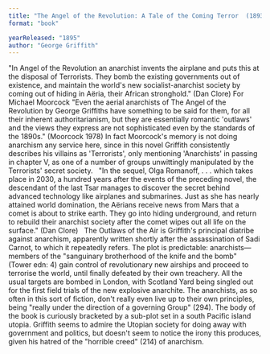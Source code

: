 ```yaml
---
title: "The Angel of the Revolution: A Tale of the Coming Terror  (1893);  Olga Romanoff; or, The Syren of the Skies  (1894);  The Outlaws of the Air"
format: "book"

yearReleased: "1895"
author: "George Griffith"
---
```

"In Angel of the Revolution an anarchist invents the airplane and puts this at the disposal of Terrorists. They bomb the existing governments out of existence, and maintain the world's new socialist-anarchist society by coming out of hiding in Aëria, their African stronghold." (Dan Clore)  For Michael Moorcock "Even the aerial anarchists of The Angel of the  Revolution by George Griffiths have something to be said for them, for all  their inherent authoritarianism, but they are essentially romantic 'outlaws' and  the views they express are not sophisticated even by the standards of the  1890s." (Moorcock 1978) In fact Moorcock's memory is not doing anarchism any  service here, since in this novel Griffith consistently describes his villains  as 'Terrorists', only mentioning 'Anarchists' in passing in chapter V, as one of  a number of groups unwittingly manipulated by the Terrorists' secret society.
 
"In the sequel, Olga Romanoff, . . . which takes place in 2030, a hundred years after the events of the preceding novel, the descendant of the last Tsar manages to discover the secret behind advanced technology like airplanes and submarines. Just as she has nearly attained world domination, the Aërians receive news from Mars that a comet is about to strike earth. They go into hiding underground, and return to rebuild their anarchist society after the comet wipes out all life on the surface." (Dan Clore)
 
The Outlaws of the Air is Griffith's principal diatribe against anarchism, apparently written shortly after the assassination of Sadi Carnot, to which it repeatedly refers. The plot is predictable: anarchists—members of the  "sanguinary brotherhood of the knife and the bomb" (Tower edn: 4)  gain control of revolutionary new airships and proceed to terrorise the world, until finally defeated by their own treachery. All the usual targets are bombed in London, with Scotland Yard being singled out for the first field trials of the new explosive anarchite. The anarchists, as so often in this sort of fiction, don't really even live up to their own principles, being  "really under the direction of a governing Group" (294). The body of the book is curiously bracketed by a sub-plot set in a south Pacific island utopia. Griffith seems to admire the Utopian society for doing away with government and politics, but doesn't seem to notice the irony this produces, given his hatred of the  "horrible creed" (214) of anarchism.
 